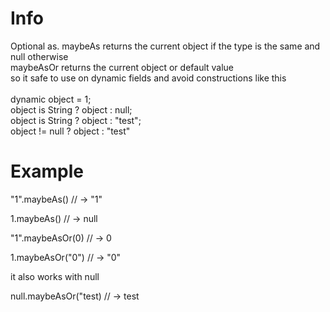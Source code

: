 # Info

Optional as. 
maybeAs returns the current object if the type is the same and null otherwise <br />
maybeAsOr returns the current object or default value <br />
so it safe to use on dynamic fields and avoid constructions like this <br /> <br />
dynamic object = 1; <br />
object is String ? object : null; <br />
object is String ? object :  "test"; <br />
object != null ? object : "test" <br />


# Example

"1".maybeAs<String>() // -> "1"

1.maybeAs<String>() // -> null

"1".maybeAsOr<int>(0) // -> 0

1.maybeAsOr<String>("0") // -> "0"

it also works with null

null.maybeAsOr<String>("test) // -> test
